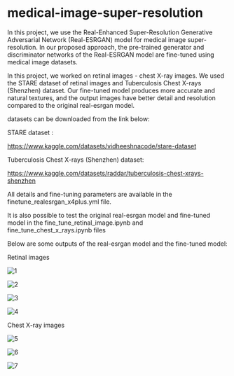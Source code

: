 # medical-image-super-resolution
 
In this project, we use the Real-Enhanced Super-Resolution Generative Adversarial Network (Real-ESRGAN) model for medical image super-resolution.
In our proposed approach, the pre-trained generator and discriminator networks of the 
Real-ESRGAN model are fine-tuned using medical image datasets.

In this project, we worked on retinal images - chest X-ray images. We used the STARE dataset of retinal images and Tuberculosis Chest X-rays (Shenzhen) dataset.
Our fine-tuned model produces more accurate and natural textures, and the output images have better detail and resolution compared to the original real-esrgan model.

datasets can be downloaded from the link below: 

STARE dataset :

https://www.kaggle.com/datasets/vidheeshnacode/stare-dataset

Tuberculosis Chest X-rays (Shenzhen) dataset:

https://www.kaggle.com/datasets/raddar/tuberculosis-chest-xrays-shenzhen

All details and fine-tuning parameters are available in the finetune_realesrgan_x4plus.yml file.

It is also possible to test the original real-esrgan model and fine-tuned model in the fine_tune_retinal_image.ipynb and fine_tune_chest_x_rays.ipynb files

Below are some outputs of the real-esrgan model and the fine-tuned model:

Retinal images

![1](https://user-images.githubusercontent.com/47056654/197783863-8a03ac44-163a-4675-965d-f1d751e2f4a2.jpeg)

![2](https://user-images.githubusercontent.com/47056654/197783906-ae4c5ae2-85bd-48bb-a9ea-9d7826c60625.jpeg)

![3](https://user-images.githubusercontent.com/47056654/197783926-2bc39b44-e047-4e13-92e1-3bd4c2891141.jpeg)

![4](https://user-images.githubusercontent.com/47056654/197783954-dfe2c0b1-9cba-4359-85e2-7d01af913e7d.jpeg)


Chest X-ray images 

![5](https://user-images.githubusercontent.com/47056654/197784017-a40d6ddd-baca-4a0c-8406-c33c65c527b2.jpeg)

![6](https://user-images.githubusercontent.com/47056654/197784062-8025888f-7873-4017-8ee6-797dbf7d9de7.jpeg)

![7](https://user-images.githubusercontent.com/47056654/197784093-19a0c6cd-335a-4f7a-b871-c30bcf6f8042.jpeg)








